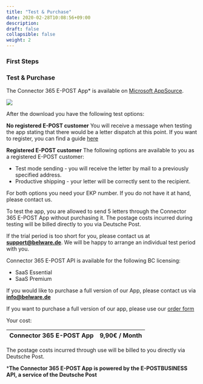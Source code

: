 ```yaml
---
title: "Test & Purchase"
date: 2020-02-28T10:08:56+09:00
description: 
draft: false
collapsible: false
weight: 2
---
```

### First Steps

### Test & Purchase

The Connector 365 E-POST App* is available on [Microsoft AppSource](https://appsource.microsoft.com/de-de/product/dynamics-365-business-central/pubid.belwaregmbh2%7Caid.belware_epost%7Cpappid.a36878af-965a-4b9e-93ea-252da599c05d?tab=overview).

![](images/apps/epoststorenew.PNG)

After the download you have the following test options:

**No registered E-POST customer**
You will receive a message when testing the app stating that there would be a letter dispatch at this point. If you want to register, you can find a guide [here](/en-us/apps/e-post/first-steps/registration/)

**Registered E-POST customer**
The following options are available to you as a registered E-POST customer:

- Test mode sending - you will receive the letter by mail to a previously specified address.
- Productive shipping - your letter will be correctly sent to the recipient.

For both options you need your EKP number. If you do not have it at hand, please contact us.

To test the app, you are allowed to send 5 letters through the Connector 365 E-POST App without purchasing it.
The postage costs incurred during testing will be billed directly to you via Deutsche Post.

If the trial period is too short for you, please contact us at **support@belware.de**. We will be happy to arrange an individual test period with you. 
 
Connector 365 E-POST API is available for the following BC licensing:

- SaaS Essential
- SaaS Premium

If you would like to purchase a full version of our App, please contact us via **info@belware.de**

If you want to purchase a full version of our app, please use our [order form](https://forms.office.com/r/JNtGHfUi6n)

Your cost:

| Connector 365 E-POST App | 9,90€ / Month |
|--------------------------|---------------|

The postage costs incurred through use will be billed to you directly via Deutsche Post.



***The Connector 365 E-POST App is powered by the E-POSTBUSINESS API, a service of the Deutsche Post**